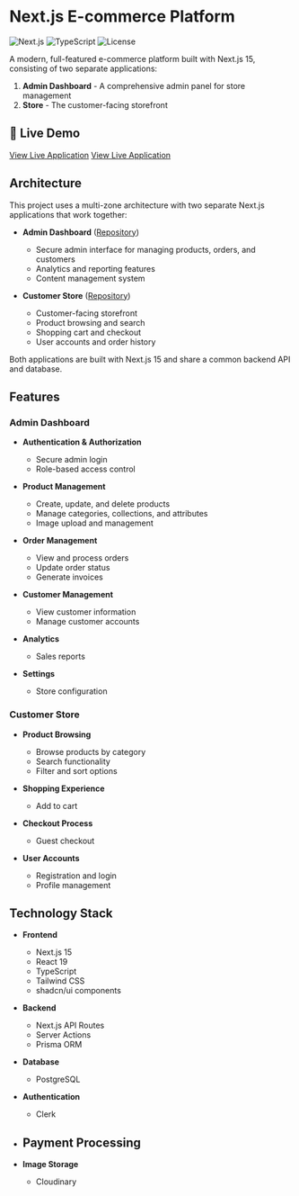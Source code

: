 # Next.js E-commerce Platform

![Next.js](https://img.shields.io/badge/Next.js-15.0-black)
![TypeScript](https://img.shields.io/badge/TypeScript-5.0-blue)
![License](https://img.shields.io/badge/License-MIT-green)

A modern, full-featured e-commerce platform built with Next.js 15, consisting of two separate applications:

1. **Admin Dashboard** - A comprehensive admin panel for store management
2. **Store** - The customer-facing storefront

## 🚀 Live Demo

[View Live Application](https://e-commerce-pied-one-64.vercel.app)
[View Live Application](https://e-commerce-pied-one-64.vercel.app)

## Architecture

This project uses a multi-zone architecture with two separate Next.js applications that work together:

- **Admin Dashboard** ([Repository](https://github.com/mahdi6788/e-commerce.git))
  - Secure admin interface for managing products, orders, and customers
  - Analytics and reporting features
  - Content management system

- **Customer Store** ([Repository](https://github.com/mahdi6788/ecommerce-store.git))
  - Customer-facing storefront
  - Product browsing and search
  - Shopping cart and checkout
  - User accounts and order history

Both applications are built with Next.js 15 and share a common backend API and database.

## Features

### Admin Dashboard

- **Authentication & Authorization**
  - Secure admin login
  - Role-based access control

- **Product Management**
  - Create, update, and delete products
  - Manage categories, collections, and attributes
  - Image upload and management

- **Order Management**
  - View and process orders
  - Update order status
  - Generate invoices

- **Customer Management**
  - View customer information
  - Manage customer accounts

- **Analytics**
  - Sales reports

- **Settings**
  - Store configuration

### Customer Store

- **Product Browsing**
  - Browse products by category
  - Search functionality
  - Filter and sort options

- **Shopping Experience**
  - Add to cart

- **Checkout Process**
  - Guest checkout

- **User Accounts**
  - Registration and login
  - Profile management

## Technology Stack

- **Frontend**
  - Next.js 15
  - React 19
  - TypeScript
  - Tailwind CSS
  - shadcn/ui components

- **Backend**
  - Next.js API Routes
  - Server Actions
  - Prisma ORM

- **Database**
  - PostgreSQL

- **Authentication**
  - Clerk

- **Payment Processing**
  - 

- **Image Storage**
  - Cloudinary
